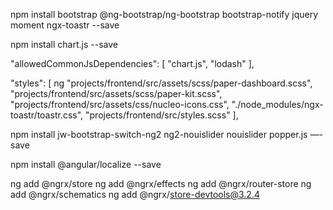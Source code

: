 

npm install bootstrap @ng-bootstrap/ng-bootstrap bootstrap-notify jquery moment ngx-toastr --save

npm install chart.js --save

"allowedCommonJsDependencies": [
              "chart.js",
              "lodash"
            ],


"styles": [
              ng
              "projects/frontend/src/assets/scss/paper-dashboard.scss",
              "projects/frontend/src/assets/scss/paper-kit.scss",
              "projects/frontend/src/assets/css/nucleo-icons.css",
              "./node_modules/ngx-toastr/toastr.css",
              "projects/frontend/src/styles.scss"
            ],

npm install  jw-bootstrap-switch-ng2 ng2-nouislider nouislider popper.js —-save

npm install @angular/localize --save


ng add @ngrx/store 
ng add @ngrx/effects 
ng add @ngrx/router-store
ng add @ngrx/schematics
ng add @ngrx/store-devtools@3.2.4
